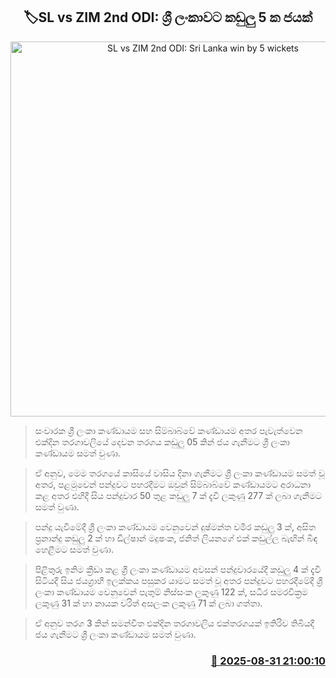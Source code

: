 <p align='center'><b><h2 align='center' title='SL vs ZIM 2nd ODI: Sri Lanka win by 5 wickets'>🏷SL vs ZIM 2nd ODI: ශ්‍රී ලංකාවට කඩුලු 5 ක ජයක්</h2></b></p>
<p align='center'><img src='https://helakuru.sgp1.cdn.digitaloceanspaces.com/esana/images/lib/srilanka-vs-zim-odi1.jpg' width='600' alt='SL vs ZIM 2nd ODI: Sri Lanka win by 5 wickets'></p>

> සංචාරක ශ්‍රී ලංකා කණ්ඩායම සහ සිම්බාබ්වේ කණ්ඩායම අතර පැවැත්වෙන එක්දින තරගාවලියේ දෙවන තරගය කඩුලු 05 කින් ජය ගැනීමට ශ්‍රී ලංකා කණ්ඩායම සමත් වුණා.

> ඒ අනුව, මෙම තරගයේ කාසියේ වාසිය දිනා ගැනීමට ශ්‍රී ලංකා කණ්ඩායම සමත් වූ අතර, පළමුවෙන් පන්දුවට පහරදීමට ඔවුන් සිම්බාබ්වේ කණ්ඩායමට අරාධනා කළ අතර එහිදී සිය පන්දුවාර 50 තුළ කඩුලු 7 ක් දැවී ලකුණු 277 ක් ලබා ගැනීමට සමත් වුණා.

> පන්දු යැවීමේදී ශ්‍රී ලංකා කණ්ඩායම වෙනුවෙන් දුෂ්මන්ත චමීර කඩුලු 3 ක්, අසිත ප්‍රනාන්දු කඩුලු 2 ක් හා ඩිල්ෂාන් මදුෂංක, ජනිත් ලියනගේ එක් කඩුල්ල බැඟින් බිඳ හෙළීමට සමත් වුණා.

> පිළිතුරු ඉනිම ක්‍රීඩා කළ ශ්‍රී ලංකා කණ්ඩායම අවසන් පන්දුවාරයේදී කඩුලු 4 ක් දැවී සිටියදී සිය ජයග්‍රාහී ඉලක්කය පසුකර යාමට සමත් වූ අතර පන්දුවට පහරදීමේදී ශ්‍රී ලංකා කණ්ඩායම වෙනුවෙන් පැතුම් නිස්සංක ලකුණු 122 ක්, සධීර සමරවික්‍රම ලකුණු 31 ක් හා නායක චරිත් අසලංක ලකුණු 71 ක් ලබා ගත්තා.

> ඒ අනුව තරග 3 කින් සමන්විත එක්දින තරගාවලිය එක්තරගයක් ඉතිරිව තිබියදී ජය ගැනීමට ශ්‍රී ලංකා කණ්ඩායම සමත් වුණා.



<h3 align='right'><a href='https://www.helakuru.lk/esana/p/113227/'>📅 2025-08-31 21:00:10</a></h3>
